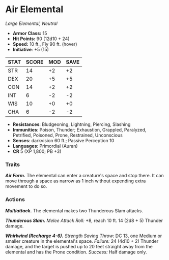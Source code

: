 # Air Elemental

*Large Elemental, Neutral*

- **Armor Class:** 15
- **Hit Points:** 90 (12d10 + 24)
- **Speed:** 10 ft., Fly 90 ft. (hover)
- **Initiative**: +5 (15)

|STAT|SCORE|MOD|SAVE|
| --- | --- | --- | ---- |
| STR | 14 | +2 | +2 |
| DEX | 20 | +5 | +5 |
| CON | 14 | +2 | +2 |
| INT | 6 | -2 | -2 |
| WIS | 10 | +0 | +0 |
| CHA | 6 | -2 | -2 |

- **Resistances**: Bludgeoning, Lightning, Piercing, Slashing
- **Immunities**: Poison, Thunder; Exhaustion, Grappled, Paralyzed, Petrified, Poisoned, Prone, Restrained, Unconscious
- **Senses**: darkvision 60 ft.; Passive Perception 10
- **Languages**: Primordial (Auran)
- **CR** 5 (XP 1,800; PB +3)

### Traits

***Air Form.*** The elemental can enter a creature's space and stop there. It can move through a space as narrow as 1 inch without expending extra movement to do so.


### Actions

***Multiattack.*** The elemental makes two Thunderous Slam attacks.

***Thunderous Slam.*** *Melee Attack Roll:* +8, reach 10 ft. 14 (2d8 + 5) Thunder damage.

***Whirlwind (Recharge 4-6).*** *Strength Saving Throw*: DC 13, one Medium or smaller creature in the elemental's space. *Failure:*  24 (4d10 + 2) Thunder damage, and the target is pushed up to 20 feet straight away from the elemental and has the Prone condition. *Success:*  Half damage only.
